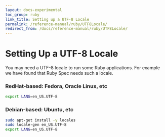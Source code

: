 ```yaml
---
layout: docs-experimental
toc_group: ruby
link_title: Setting up a UTF-8 Locale
permalink: /reference-manual/ruby/UTF8Locale/
redirect_from: /docs/reference-manual/ruby/UTF8Locale/
---
```

# Setting Up a UTF-8 Locale

You may need a UTF-8 locale to run some Ruby applications.
For example we have found that Ruby Spec needs such a locale.

### RedHat-based: Fedora, Oracle Linux, etc

```bash
export LANG=en_US.UTF-8
```

### Debian-based: Ubuntu, etc

```bash
sudo apt-get install -y locales
sudo locale-gen en_US.UTF-8
export LANG=en_US.UTF-8
```
